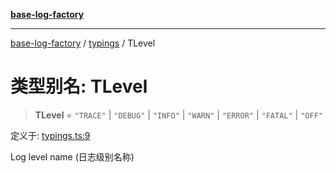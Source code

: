 [**base-log-factory**](../../index.md)

***

[base-log-factory](../../index.md) / [typings](../index.md) / TLevel

# 类型别名: TLevel

> **TLevel** = `"TRACE"` \| `"DEBUG"` \| `"INFO"` \| `"WARN"` \| `"ERROR"` \| `"FATAL"` \| `"OFF"`

定义于: [typings.ts:9](https://github.com/fengxinming/log-base/blob/6b764da5f85b664c1af10f4ba24b07aad1c0ef20/src/typings.ts#L9)

Log level name (日志级别名称)
